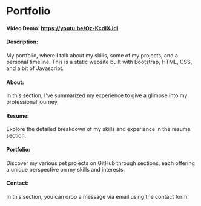 # Portfolio
#### Video Demo:  https://youtu.be/Oz-KcdlXJdI
#### Description: 
My portfolio, where I talk about my skills, some of my projects, and a personal timeline. 
This is a static website built with Bootstrap, HTML, CSS, and a bit of Javascript.

#### About: 
In this section, I've summarized my experience to give a glimpse into my professional journey.

#### Resume:
Explore the detailed breakdown of my skills and experience in the resume section.

#### Portfolio:
Discover my various pet projects on GitHub through sections, each offering a unique perspective on my skills and interests.

#### Contact:
In this section, you can drop a message via email using the contact form.
